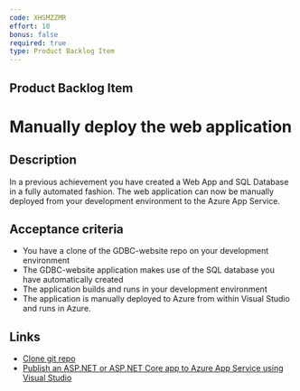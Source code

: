```yaml
---
code: XHSMZZMR
effort: 10
bonus: false
required: true
type: Product Backlog Item 
---
```

## Product Backlog Item ##

# Manually deploy the web application #

## Description ##
In a previous achievement you have created a Web App and SQL Database in a fully automated fashion. The web application can now be manually deployed from your development environment to the Azure App Service.

## Acceptance criteria ##
* You have a clone of the GDBC-website repo on your development environment
* The GDBC-website application makes use of the SQL database you have automatically created
* The application builds and runs in your development environment
* The application is manually deployed to Azure from within Visual Studio and runs in Azure.

## Links ##
- [Clone git repo](https://docs.microsoft.com/en-us/vsts/git/tutorial/clone?view=vsts&tabs=command-line#clone-from-visual-studio-team-services--team-foundation-server)
- [Publish an ASP.NET or ASP.NET Core app to Azure App Service using Visual Studio](https://docs.microsoft.com/en-us/visualstudio/deployment/quickstart-deploy-to-azure)

